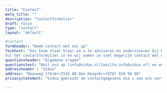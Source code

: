 ```yaml
---
title: "Contact"
meta_title: ""
description: "Contactformulier"
draft: false
type: "contact"
layout: "default"

#Content
formheader: "Neem contact met ons op"
formtext: "Ons team staat klaar om u te adviseren en ondersteunen bij het optimaliseren van uw digitale dienstverlening.
Vul het contactformulier in en wij nemen zo snel mogelijk contact met u op."
questionsheader: "Algemene vragen"
questionstext: "Mail ons op [info@vidua.nl](mailto:info@vidua.nl) en we nemen zo snel mogelijk contact met u op."
addressheader : "Vidua"
address: "Maanweg 174<br>2516 AB Den Haag<br>(070) 820 96 80"
privacystatement: "Vidua gebruikt de contactgegevens die u aan ons verstrekt alleen om contact met u op te nemen over de informatie die u heeft aangevraagd. Voor meer informatie kunt u onze [privacyverklaring](https://cleverbase.com/wp-content/uploads/2024/02/privacy-statement-nl.pdf) raadplegen."

---
```


